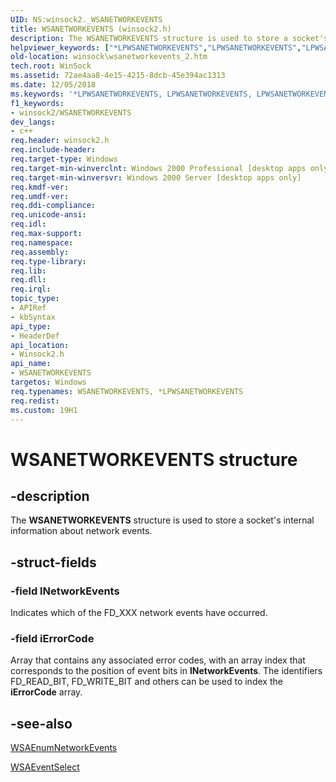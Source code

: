 ```yaml
---
UID: NS:winsock2._WSANETWORKEVENTS
title: WSANETWORKEVENTS (winsock2.h)
description: The WSANETWORKEVENTS structure is used to store a socket's internal information about network events.helpviewer_keywords: ["*LPWSANETWORKEVENTS","LPWSANETWORKEVENTS","LPWSANETWORKEVENTS structure pointer [Winsock]","WSANETWORKEVENTS","WSANETWORKEVENTS structure [Winsock]","_win32_wsanetworkevents_2","winsock.wsanetworkevents_2","winsock2/LPWSANETWORKEVENTS","winsock2/WSANETWORKEVENTS"]
old-location: winsock\wsanetworkevents_2.htm
tech.root: WinSock
ms.assetid: 72ae4aa8-4e15-4215-8dcb-45e394ac1313
ms.date: 12/05/2018
ms.keywords: '*LPWSANETWORKEVENTS, LPWSANETWORKEVENTS, LPWSANETWORKEVENTS structure pointer [Winsock], WSANETWORKEVENTS, WSANETWORKEVENTS structure [Winsock], _win32_wsanetworkevents_2, winsock.wsanetworkevents_2, winsock2/LPWSANETWORKEVENTS, winsock2/WSANETWORKEVENTS'
f1_keywords:
- winsock2/WSANETWORKEVENTS
dev_langs:
- c++
req.header: winsock2.h
req.include-header: 
req.target-type: Windows
req.target-min-winverclnt: Windows 2000 Professional [desktop apps only]
req.target-min-winversvr: Windows 2000 Server [desktop apps only]
req.kmdf-ver: 
req.umdf-ver: 
req.ddi-compliance: 
req.unicode-ansi: 
req.idl: 
req.max-support: 
req.namespace: 
req.assembly: 
req.type-library: 
req.lib: 
req.dll: 
req.irql: 
topic_type:
- APIRef
- kbSyntax
api_type:
- HeaderDef
api_location:
- Winsock2.h
api_name:
- WSANETWORKEVENTS
targetos: Windows
req.typenames: WSANETWORKEVENTS, *LPWSANETWORKEVENTS
req.redist: 
ms.custom: 19H1
---
```


# WSANETWORKEVENTS structure


## -description


The 
<b>WSANETWORKEVENTS</b> structure is used to store a socket's internal information about network events.


## -struct-fields




### -field lNetworkEvents

Indicates which of the FD_XXX network events have occurred.


### -field iErrorCode

Array that contains any associated error codes, with an array index that corresponds to the position of event bits in <b>lNetworkEvents</b>. The identifiers FD_READ_BIT, FD_WRITE_BIT and others can be used to index the <b>iErrorCode</b> array.


## -see-also




<a href="https://docs.microsoft.com/windows/desktop/api/winsock2/nf-winsock2-wsaenumnetworkevents">WSAEnumNetworkEvents</a>



<a href="https://docs.microsoft.com/windows/desktop/api/winsock2/nf-winsock2-wsaeventselect">WSAEventSelect</a>
 

 

